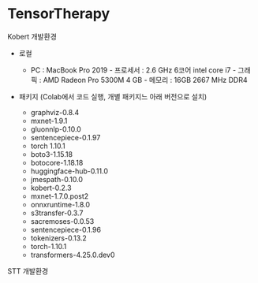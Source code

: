 # TensorTherapy

Kobert 개발환경
- 로컬
  - PC : MacBook Pro 2019
        - 프로세서 : 2.6 GHz 6코어 intel core i7
        - 그래픽 : AMD Radeon Pro 5300M 4 GB
        - 메모리 : 16GB 2667 MHz DDR4

- 패키지 (Colab에서 코드 실행, 개별 패키지느 아래 버전으로 설치)
    - graphviz-0.8.4 
    - mxnet-1.9.1
    - gluonnlp-0.10.0
    - sentencepiece-0.1.97
    - torch 1.10.1
    -  boto3-1.15.18 
    - botocore-1.18.18 
    - huggingface-hub-0.11.0
    - jmespath-0.10.0 
    - kobert-0.2.3 
    - mxnet-1.7.0.post2 
    - onnxruntime-1.8.0 
    - s3transfer-0.3.7 
    - sacremoses-0.0.53 
    - sentencepiece-0.1.96 
    - tokenizers-0.13.2 
    - torch-1.10.1 
    -  transformers-4.25.0.dev0


STT 개발환경
